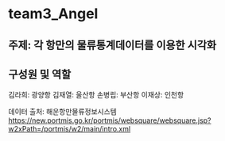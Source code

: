# team3_Angel

## 주제: 각 항만의 물류통계데이터를 이용한 시각화

## 구성원 및 역할

김라희: 광양항
김재열: 울산항
손병립: 부산항
이재상: 인천항

데이터 출처: 해운항만물류정보시스템
https://new.portmis.go.kr/portmis/websquare/websquare.jsp?w2xPath=/portmis/w2/main/intro.xml

